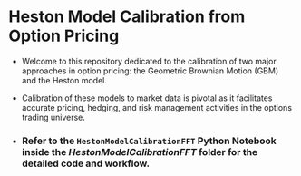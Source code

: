 # Heston Model Calibration from Option Pricing

-  Welcome to this repository dedicated to the calibration of two major approaches in option pricing: the Geometric Brownian Motion (GBM) and the Heston model. 
- Calibration of these models to market data is pivotal as it facilitates accurate pricing, hedging, and risk management activities in the options trading universe.

- ### Refer to the `HestonModelCalibrationFFT` Python Notebook inside the *HestonModelCalibrationFFT* folder for the detailed code and workflow.
